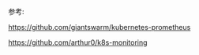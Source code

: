 参考:

https://github.com/giantswarm/kubernetes-prometheus

https://github.com/arthur0/k8s-monitoring
